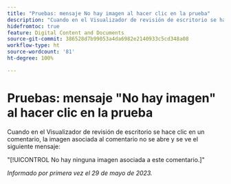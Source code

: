 ```yaml
---
title: "Pruebas: mensaje No hay imagen al hacer clic en la prueba"
description: "Cuando en el Visualizador de revisión de escritorio se hace clic en un comentario, la imagen asociada al comentario no se abre y se ve un mensaje."
hidefromtoc: true
feature: Digital Content and Documents
source-git-commit: 386528d7b99053a4da6982e2140933c5cd348a08
workflow-type: ht
source-wordcount: '81'
ht-degree: 100%

---
```



# Pruebas: mensaje &quot;No hay imagen&quot; al hacer clic en la prueba

Cuando en el Visualizador de revisión de escritorio se hace clic en un comentario, la imagen asociada al comentario no se abre y se ve el siguiente mensaje:

&quot;[!UICONTROL No hay ninguna imagen asociada a este comentario.]&quot;

_Informado por primera vez el 29 de mayo de 2023._
